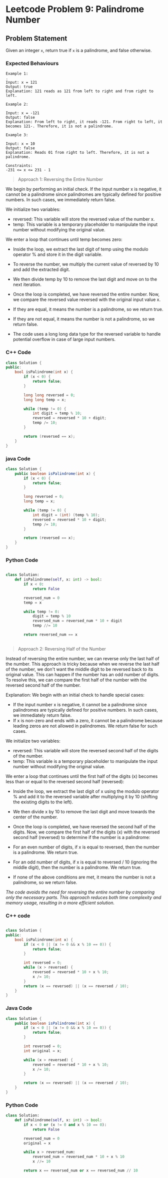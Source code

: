 # Leetcode Problem 9: Palindrome Number

## Problem Statement

Given an integer `x`, return true if `x` is a palindrome, and false otherwise.

### Expected Behaviours

```plaintext
Example 1:
.
Input: x = 121
Output: true
Explanation: 121 reads as 121 from left to right and from right to left.

Example 2:

Input: x = -121
Output: false
Explanation: From left to right, it reads -121. From right to left, it becomes 121-. Therefore, it is not a palindrome.

Example 3:

Input: x = 10
Output: false
Explanation: Reads 01 from right to left. Therefore, it is not a palindrome.

Constraints:
-231 <= x <= 231 - 1
```

> Approach 1: Reversing the Entire Number

We begin by performing an initial check. If the input number x is negative, it cannot be a palindrome since palindromes are typically defined for positive numbers. In such cases, we immediately return false.

We initialize two variables:

- reversed: This variable will store the reversed value of the number x.
- temp: This variable is a temporary placeholder to manipulate the input number without modifying the original value.

We enter a loop that continues until temp becomes zero:

- Inside the loop, we extract the last digit of temp using the modulo operator % and store it in the digit variable.
- To reverse the number, we multiply the current value of reversed by 10 and add the extracted digit.
- We then divide temp by 10 to remove the last digit and move on to the next iteration.
- Once the loop is completed, we have reversed the entire number. Now, we compare the reversed value reversed with the original input value x.

- If they are equal, it means the number is a palindrome, so we return true.
- If they are not equal, it means the number is not a palindrome, so we return false.
- The code uses a long long data type for the reversed variable to handle potential overflow in case of large input numbers.

### C++ Code

```cpp
class Solution {
public:
    bool isPalindrome(int x) {
        if (x < 0) {
            return false;
        }

        long long reversed = 0;
        long long temp = x;

        while (temp != 0) {
            int digit = temp % 10;
            reversed = reversed * 10 + digit;
            temp /= 10;
        }

        return (reversed == x);
    }
}
```

### java Code

```java
class Solution {
    public boolean isPalindrome(int x) {
        if (x < 0) {
            return false;
        }

        long reversed = 0;
        long temp = x;

        while (temp != 0) {
            int digit = (int) (temp % 10);
            reversed = reversed * 10 + digit;
            temp /= 10;
        }

        return (reversed == x);
    }
}
```

### Python Code

```Python

class Solution:
    def isPalindrome(self, x: int) -> bool:
        if x < 0:
            return False

        reversed_num = 0
        temp = x

        while temp != 0:
            digit = temp % 10
            reversed_num = reversed_num * 10 + digit
            temp //= 10

        return reversed_num == x
        
```


> Approach 2: Reversing Half of the Number

Instead of reversing the entire number, we can reverse only the last half of the number. This approach is tricky because when we reverse the last half of the number, we don't want the middle digit to be reversed back to its original value. This can happen if the number has an odd number of digits. To resolve this, we can compare the first half of the number with the reversed second half of the number.

Explanation:
We begin with an initial check to handle special cases:

- If the input number x is negative, it cannot be a palindrome since palindromes are typically defined for positive numbers. In such cases, we immediately return false.
- If x is non-zero and ends with a zero, it cannot be a palindrome because leading zeros are not allowed in palindromes. We return false for such cases.

We initialize two variables:

- reversed: This variable will store the reversed second half of the digits of the number.
- temp: This variable is a temporary placeholder to manipulate the input number without modifying the original value.

We enter a loop that continues until the first half of the digits (x) becomes less than or equal to the reversed second half (reversed):
- Inside the loop, we extract the last digit of x using the modulo operator % and add it to the reversed variable after multiplying it by 10 (shifting the existing digits to the left).
- We then divide x by 10 to remove the last digit and move towards the center of the number.
- Once the loop is completed, we have reversed the second half of the digits. Now, we compare the first half of the digits (x) with the reversed second half (reversed) to determine if the number is a palindrome:

- For an even number of digits, if x is equal to reversed, then the number is a palindrome. We return true.
- For an odd number of digits, if x is equal to reversed / 10 (ignoring the middle digit), then the number is a palindrome. We return true.
- If none of the above conditions are met, it means the number is not a palindrome, so we return false.

*The code avoids the need for reversing the entire number by comparing only the necessary parts. This approach reduces both time complexity and memory usage, resulting in a more efficient solution.*

### C++ code

```cpp

class Solution {
public:
    bool isPalindrome(int x) {
        if (x < 0 || (x != 0 && x % 10 == 0)) {
            return false;
        }

        int reversed = 0;
        while (x > reversed) {
            reversed = reversed * 10 + x % 10;
            x /= 10;
        }
        return (x == reversed) || (x == reversed / 10);
    }
}
```


### Java Code

```java
class Solution {
    public boolean isPalindrome(int x) {
        if (x < 0 || (x != 0 && x % 10 == 0)) {
            return false;
        }

        int reversed = 0;
        int original = x;

        while (x > reversed) {
            reversed = reversed * 10 + x % 10;
            x /= 10;
        }

        return (x == reversed) || (x == reversed / 10);
    }
}
```
### Python Code

```python
class Solution:
    def isPalindrome(self, x: int) -> bool:
        if x < 0 or (x != 0 and x % 10 == 0):
            return False

        reversed_num = 0
        original = x

        while x > reversed_num:
            reversed_num = reversed_num * 10 + x % 10
            x //= 10

        return x == reversed_num or x == reversed_num // 10
        
```
